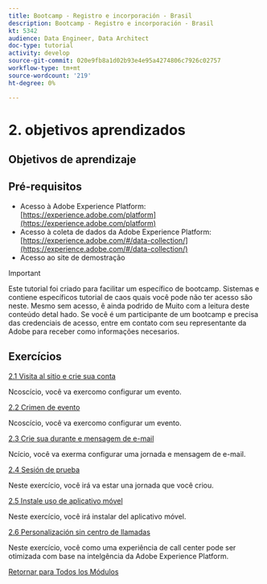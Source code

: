 ```yaml
---
title: Bootcamp - Registro e incorporación - Brasil
description: Bootcamp - Registro e incorporación - Brasil
kt: 5342
audience: Data Engineer, Data Architect
doc-type: tutorial
activity: develop
source-git-commit: 020e9fb8a1d02b93e4e95a4274806c7926c02757
workflow-type: tm+mt
source-wordcount: '219'
ht-degree: 0%

---
```


# 2. objetivos aprendizados

## Objetivos de aprendizaje

## Pré-requisitos

- Acesso à Adobe Experience Platform: [https://experience.adobe.com/platform](https://experience.adobe.com/platform)
- Acesso à coleta de dados da Adobe Experience Platform: [https://experience.adobe.com/#/data-collection/](https://experience.adobe.com/#/data-collection/)
- Acesso ao site de demostração

>[!IMPORTANT]
>
>Este tutorial foi criado para facilitar um específico de bootcamp. Sistemas e contiene específicos tutorial de caos quais você pode não ter acesso são neste. Mesmo sem acesso, ê ainda podrido de Muito com a leitura deste conteúdo detal hado. Se você é um participante de um bootcamp e precisa das credenciais de acesso, entre em contato com seu representante da Adobe para receber como informações necesarios.

## Exercícios

[2.1 Visita al sitio e crie sua conta](./ex1.md)

Ncoscício, você va exercomo configurar um evento.

[2.2 Crimen de evento](./ex2.md)

Ncoscício, você va exercomo configurar um evento.

[2.3 Crie sua durante e mensagem de e-mail](./ex3.md)

Ncício, você va exerma configurar uma jornada e mensagem de e-mail.

[2.4 Sesión de prueba](./ex4.md)

Neste exercício, você irá va estar una jornada que você criou.

[2.5 Instale uso de aplicativo móvel](./ex5.md)

Neste exercício, você irá instalar del aplicativo móvel.

[2.6 Personalización sin centro de llamadas](./ex6.md)

Neste exercício, você como uma experiência de call center pode ser otimizada com base na intelgência da Adobe Experience Platform.

[Retornar para Todos los Módulos](../../overview.md)
